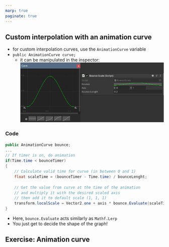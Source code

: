 ```yaml
---
marp: true
paginate: true
---
```

<!-- headingDivider: 3 -->
<!-- class: default -->

## Custom interpolation with an animation curve

* for custom interpolation curves, use the `AnimationCurve` variable
* `public AnimationCurve curve;`
  * it can be manipulated in the inspector:
  ![](imgs/animation-curve.png)


### Code


```c#
public AnimationCurve bounce;
...
// If timer is on, do animation
if(Time.time < bounceTimer)
{
    // Calculate valid time for curve (in between 0 and 1)
    float scaleTime = (bounceTimer - Time.time) / bounceLenght;

    // Get the value from curve at the time of the animation
    // and multiply it with the desired scaled axis
    // then add it to default scale (1, 1, 1)
    transform.localScale = Vector2.one + axis * bounce.Evaluate(scaleTime);
}
```

* Here, `bounce.Evaluate` acts similarly as `Mathf.Lerp`
* You just get to decide the shape of the graph!

## Exercise: Animation curve